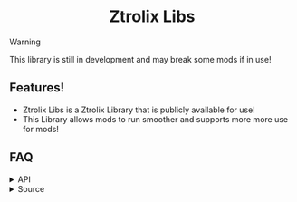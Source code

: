 <h1 align="center">Ztrolix Libs</h1>

> [!WARNING]
> This library is still in development and may break some mods if in use!

## Features!

- Ztrolix Libs is a Ztrolix Library that is publicly available for use!
- This Library allows mods to run smoother and supports more more use for mods!

## FAQ

<details>
<summary>API</summary>

The API will not be able to use until later in development.

</details>

<details>
<summary>Source</summary>

The source code will not be available at this current time.

</details>
